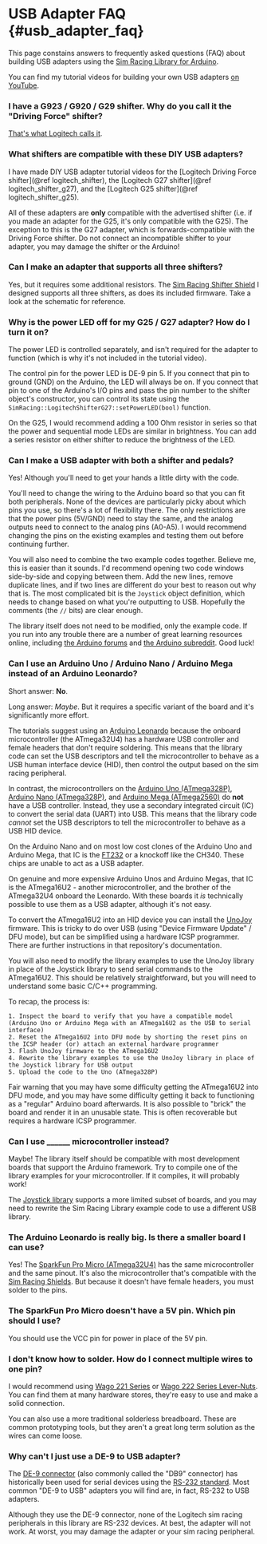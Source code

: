 # USB Adapter FAQ {#usb_adapter_faq}

This page constains answers to frequently asked questions (FAQ) about building USB adapters using the [Sim Racing Library for Arduino](https://github.com/dmadison/Sim-Racing-Arduino).

You can find my tutorial videos for building your own USB adapters [on YouTube](https://www.youtube.com/playlist?list=PLTboGmshZ5EIWQSYEjdrIFqgc2J6sLCSa).


### I have a G923 / G920 / G29 shifter. Why do you call it the "Driving Force" shifter?

[That's what Logitech calls it](https://www.logitechg.com/en-us/products/driving/driving-force-shifter.html).


### What shifters are compatible with these DIY USB adapters?

I have made DIY USB adapter tutorial videos for the [Logitech Driving Force shifter](@ref logitech_shifter), the [Logitech G27 shifter](@ref logitech_shifter_g27), and the [Logitech G25 shifter](@ref logitech_shifter_g25).

All of these adapters are **only** compatible with the advertised shifter (i.e. if you made an adapter for the G25, it's only compatible with the G25). The exception to this is the G27 adapter, which is forwards-compatible with the Driving Force shifter. Do not connect an incompatible shifter to your adapter, you may damage the shifter or the Arduino!


### Can I make an adapter that supports all three shifters?

Yes, but it requires some additional resistors. The [Sim Racing Shifter Shield](https://github.com/dmadison/Sim-Racing-Shields/) I designed supports all three shifters, as does its included firmware. Take a look at the schematic for reference.


### Why is the power LED off for my G25 / G27 adapter? How do I turn it on?

The power LED is controlled separately, and isn't required for the adapter to function (which is why it's not included in the tutorial video).

The control pin for the power LED is DE-9 pin 5. If you connect that pin to ground (GND) on the Arduino, the LED will always be on. If you connect that pin to one of the Arduino's I/O pins and pass the pin number to the shifter object's constructor, you can control its state using the `SimRacing::LogitechShifterG27::setPowerLED(bool)` function.

On the G25, I would recommend adding a 100 Ohm resistor in series so that the power and sequential mode LEDs are similar in brightness. You can add a series resistor on either shifter to reduce the brightness of the LED.


### Can I make a USB adapter with both a shifter and pedals?

Yes! Although you'll need to get your hands a little dirty with the code.

You'll need to change the wiring to the Arduino board so that you can fit both peripherals. None of the devices are particularly picky about which pins you use, so there's a lot of flexibility there. The only restrictions are that the power pins (5V/GND) need to stay the same, and the analog outputs need to connect to the analog pins (A0-A5). I would recommend changing the pins on the existing examples and testing them out before continuing further.

You will also need to combine the two example codes together. Believe me, this is easier than it sounds. I'd recommend opening two code windows side-by-side and copying between them. Add the new lines, remove duplicate lines, and if two lines are different do your best to reason out why that is. The most complicated bit is the `Joystick` object definition, which needs to change based on what you're outputting to USB. Hopefully the comments (the `//` bits) are clear enough.

The library itself does not need to be modified, only the example code. If you run into any trouble there are a number of great learning resources online, including [the Arduino forums](https://forum.arduino.cc/) and [the Arduino subreddit](https://www.reddit.com/r/arduino). Good luck!


### Can I use an Arduino Uno / Arduino Nano / Arduino Mega instead of an Arduino Leonardo?

Short answer: **No**.

Long answer: *Maybe*. But it requires a specific variant of the board and it's significantly more effort.

The tutorials suggest using an [Arduino Leonardo](https://docs.arduino.cc/hardware/leonardo/) because the onboard microcontroller (the ATmega32U4) has a hardware USB controller and female headers that don't require soldering. This means that the library code can set the USB descriptors and tell the microcontroller to behave as a USB human interface device (HID), then control the output based on the sim racing peripheral.

In contrast, the microcontrollers on the [Arduino Uno (ATmega328P)](https://docs.arduino.cc/hardware/uno-rev3/), [Arduino Nano (ATmega328P)](https://docs.arduino.cc/hardware/nano/), and [Arduino Mega (ATmega2560)](https://docs.arduino.cc/hardware/mega-2560/) do **not** have a USB controller. Instead, they use a secondary integrated circuit (IC) to convert the serial data (UART) into USB. This means that the library code *cannot* set the USB descriptors to tell the microcontroller to behave as a USB HID device.

On the Arduino Nano and on most low cost clones of the Arduino Uno and Arduino Mega, that IC is the [FT232](https://ftdichip.com/products/ft232rl/) or a knockoff like the CH340. These chips are unable to act as a USB adapter.

On genuine and more expensive Arduino Unos and Arduino Megas, that IC is the ATmega16U2 - another microcontroller, and the brother of the ATmega32U4 onboard the Leonardo. With these boards it *is* technically possible to use them as a USB adapter, although it's not easy.

To convert the ATmega16U2 into an HID device you can install the [UnoJoy](https://github.com/AlanChatham/UnoJoy) firmware. This is tricky to do over USB (using "Device Firmware Update" / DFU mode), but can be simplified using a hardware ICSP programmer. There are further instructions in that repository's documentation.

You will also need to modify the library examples to use the UnoJoy library in place of the Joystick library to send serial commands to the ATmega16U2. This should be relatively straightforward, but you will need to understand some basic C/C++ programming.

To recap, the process is:

    1. Inspect the board to verify that you have a compatible model (Arduino Uno or Arduino Mega with an ATmega16U2 as the USB to serial interface)
    2. Reset the ATmega16U2 into DFU mode by shorting the reset pins on the ICSP header (or) attach an external hardware programmer
    3. Flash UnoJoy firmware to the ATmega16U2
    4. Rewrite the library examples to use the UnoJoy library in place of the Joystick library for USB output
    5. Upload the code to the Uno (ATmega328P)

Fair warning that you may have some difficulty getting the ATmega16U2 into DFU mode, and you may have some difficulty getting it back to functioning as a "regular" Arduino board afterwards. It is also possible to "brick" the board and render it in an unusable state. This is often recoverable but requires a hardware ICSP programmer.


### Can I use ______ microcontroller instead?

Maybe! The library itself should be compatible with most development boards that support the Arduino framework. Try to compile one of the library examples for your microcontroller. If it compiles, it will probably work!

The [Joystick library](https://github.com/MHeironimus/ArduinoJoystickLibrary/) supports a more limited subset of boards, and you may need to rewrite the Sim Racing Library example code to use a different USB library.


### The Arduino Leonardo is really big. Is there a smaller board I can use?

Yes! The [SparkFun Pro Micro (ATmega32U4)](https://www.sparkfun.com/sparkfun-qwiic-pro-micro-usb-c-atmega32u4.html) has the same microcontroller and the same pinout. It's also the microcontroller that's compatible with the [Sim Racing Shields](https://github.com/dmadison/Sim-Racing-Shields/). But because it doesn't have female headers, you must solder to the pins.


### The SparkFun Pro Micro doesn't have a 5V pin. Which pin should I use?

You should use the VCC pin for power in place of the 5V pin.


### I don't know how to solder. How do I connect multiple wires to one pin?

I would recommend using [Wago 221 Series](https://www.wago.com/us/f/222-series-lever-nuts) or [Wago 222 Series Lever-Nuts](https://www.wago.com/us/f/221-series-levernuts). You can find them at many hardware stores, they're easy to use and make a solid connection.

You can also use a more traditional solderless breadboard. These are common prototyping tools, but they aren't a great long term solution as the wires can come loose.


### Why can't I just use a DE-9 to USB adapter?

The [DE-9 connector](https://en.wikipedia.org/wiki/D-subminiature) (also commonly called the "DB9" connector) has historically been used for serial devices using the [RS-232 standard](https://en.wikipedia.org/wiki/RS-232). Most common "DE-9 to USB" adapters you will find are, in fact, RS-232 to USB adapters.

Although they use the DE-9 connector, none of the Logitech sim racing peripherals in this library are RS-232 devices. At best, the adapter will not work. At worst, you may damage the adapter or your sim racing peripheral.
